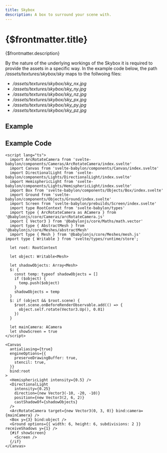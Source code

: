 ```yaml
---
title: Skybox
description: A box to surround your scene with.
---
```


<script>
  import SkyboxStory from 'svelte-babylon/prebuilds/Skybox/Skybox.story.svelte'
  import ExampleWrapper from '$routes/docs/_components/ExampleWrapper.svelte'
</script>

# {$frontmatter.title}

{$frontmatter.description}

By the nature of the underlying workings of the Skybox it is required to provide the assets in a specific way.
In the example code below, the path <i>/assets/textures/skybox/sky</i> maps to the follwoing files:

- <i>/assets/textures/skybox/sky_nx.jpg</i>
- <i>/assets/textures/skybox/sky_ny.jpg</i>
- <i>/assets/textures/skybox/sky_nz.jpg</i>
- <i>/assets/textures/skybox/sky_px.jpg</i>
- <i>/assets/textures/skybox/sky_py.jpg</i>
- <i>/assets/textures/skybox/sky_pz.jpg</i>

## Example

<ExampleWrapper>
  <SkyboxStory />
</ExampleWrapper>

## Example Code

```svelte
<script lang="ts">
  import ArcRotateCamera from 'svelte-babylon/components/Cameras/ArcRotateCamera/index.svelte'
  import Canvas from 'svelte-babylon/components/Canvas/index.svelte'
  import DirectionalLight from 'svelte-babylon/components/Lights/DirectionalLight/index.svelte'
  import HemisphericLight from 'svelte-babylon/components/Lights/HemisphericLight/index.svelte'
  import Box from 'svelte-babylon/components/Objects/Box/index.svelte'
  import Ground from 'svelte-babylon/components/Objects/Ground/index.svelte'
  import Screen from 'svelte-babylon/prebuilds/Screen/index.svelte'
  import type RootContext from 'svelte-babylon/types'
  import type { ArcRotateCamera as ACamera } from '@babylonjs/core/Cameras/arcRotateCamera.js'
  import { Vector3 } from '@babylonjs/core/Maths/math.vector'
  import type { AbstractMesh } from '@babylonjs/core/Meshes/abstractMesh'
  import type { Mesh } from '@babylonjs/core/Meshes/mesh.js'
import type { Writable } from 'svelte/types/runtime/store';

  let root: RootContext

  let object: Writable<Mesh>

  let shadowObjects: Array<Mesh>
  $: {
    const temp: typeof shadowObjects = []
    if ($object) {
      temp.push($object)
    }
    shadowObjects = temp
  }
  $: if (object && $root.scene) {
    $root.scene.onBeforeRenderObservable.add(() => {
      object.self.rotate(Vector3.Up(), 0.01)
    })
  }

  let mainCamera: ACamera
  let showScreen = true
</script>

<Canvas
  antialiasing={true}
  engineOptions={{
    preserveDrawingBuffer: true,
    stencil: true,
  }}
  bind:root
>
  <HemisphericLight intensity={0.5} />
  <DirectionalLight
    intensity={0.25}
    direction={new Vector3(-10, -20, -10)}
    position={new Vector3(2, 6, 2)}
    castShadowOf={shadowObjects}
  />
  <ArcRotateCamera target={new Vector3(0, 3, 0)} bind:camera={mainCamera} />
  <Box y={3} bind:object />
  <Ground options={{ width: 6, height: 6, subdivisions: 2 }} receiveShadows y={1} />
  {#if showScreen}
    <Screen />
  {/if}
</Canvas>
```
